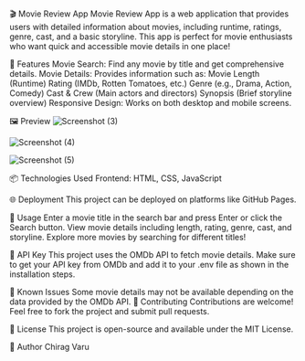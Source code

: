 🎬 Movie Review App
Movie Review App is a web application that provides users with detailed information about movies, including runtime, ratings, genre, cast, and a basic storyline. This app is perfect for movie enthusiasts who want quick and accessible movie details in one place!

🚀 Features
Movie Search: Find any movie by title and get comprehensive details.
Movie Details: Provides information such as:
Movie Length (Runtime)
Rating (IMDb, Rotten Tomatoes, etc.)
Genre (e.g., Drama, Action, Comedy)
Cast & Crew (Main actors and directors)
Synopsis (Brief storyline overview)
Responsive Design: Works on both desktop and mobile screens.

🖼️ Preview
![Screenshot (3)](https://github.com/user-attachments/assets/90e32117-1b4e-4ae4-b591-98002bcc2e97)

![Screenshot (4)](https://github.com/user-attachments/assets/2c603a38-358a-4791-a912-46aa1321ee5f)

![Screenshot (5)](https://github.com/user-attachments/assets/8369d1ad-9d01-4510-ac82-029543a8f188)


📦 Technologies Used
Frontend: HTML, CSS, JavaScript

🌐 Deployment
This project can be deployed on platforms like GitHub Pages.

🎥 Usage
Enter a movie title in the search bar and press Enter or click the Search button.
View movie details including length, rating, genre, cast, and storyline.
Explore more movies by searching for different titles!

🔑 API Key
This project uses the OMDb API to fetch movie details. Make sure to get your API key from OMDb and add it to your .env file as shown in the installation steps.

🐛 Known Issues
Some movie details may not be available depending on the data provided by the OMDb API.
🤝 Contributing
Contributions are welcome! Feel free to fork the project and submit pull requests.

📄 License
This project is open-source and available under the MIT License.

👤 Author
Chirag Varu
